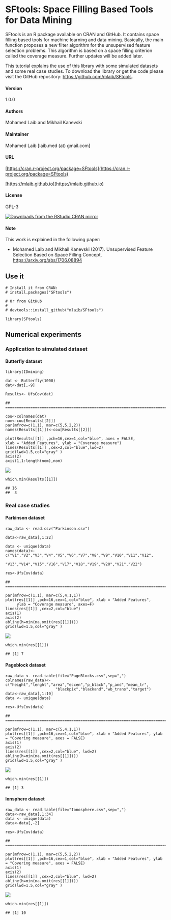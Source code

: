 # SFtools: Space Filling Based Tools for Data Mining

SFtools is an R package available on CRAN and GitHub. It contains space
filling based tools for machine learning and data mining. Basically, the
main function proposes a new filter algorithm for the unsupervised
feature selection problems. This algorithm is based on a space filling
criterion called the coverage measure. Further updates will be added
later.

This tutorial explains the use of this library with some simulated
datasets and some real case studies. To download the library or get the
code please visit the GitHub repository:
<https://github.com/mlaib/SFtools>.

#### Version
1.0.0

#### Authors
Mohamed Laib and Mikhail Kanevski

#### Maintainer
Mohamed Laib [laib.med (at) gmail.com]

#### URL
[https://cran.r-project.org/package=SFtools](https://cran.r-project.org/package=SFtools)

[https://mlaib.github.io](https://mlaib.github.io)

    
#### License
GPL-3

[![Downloads from the RStudio CRAN mirror](http://cranlogs.r-pkg.org/badges/grand-total/SFtools)](http://cran.rstudio.com/package=SFtools)


#### Note
This work is explained in the following paper:
* Mohamed Laib and Mikhail Kanevski (2017). Unsupervised Feature Selection Based on Space
Filling Concept, https://arxiv.org/abs/1706.08894


Use it
------

    # Install it from CRAN:
    # install.packages("SFtools")

    # Or from GitHub
    #
    # devtools::install_github("mlaib/SFtools")

    library(SFtools)

Numerical experiments
---------------------

### Application to simulated dataset

#### Butterfly dataset

    library(IDmining)

    dat <- Butterfly(1000)
    dat<-dat[,-9]

    Results<- UfsCov(dat)

    ## ===========================================================================

    cou<-colnames(dat)
    nom<-cou[Results[[2]]]
    par(mfrow=c(1,1), mar=c(5,5,2,2))
    names(Results[[1]])<-cou[Results[[2]]]

    plot(Results[[1]] ,pch=16,cex=1,col="blue", axes = FALSE,
    xlab = "Added Features", ylab = "Coverage measure")
    lines(Results[[1]] ,cex=2,col="blue",lwd=2)
    grid(lwd=1.5,col="gray" )
    axis(2)
    axis(1,1:length(nom),nom)

![](figure-markdown_strict/unnamed-chunk-1-1.png)

    which.min(Results[[1]])

    ## I6 
    ##  3

### Real case studies

#### Parkinson dataset

    raw_data <- read.csv("Parkinson.csv")

    data<-raw_data[,1:22]

    data <- unique(data)
    names(data)<-c("V1","V2","V3","V4","V5","V6","V7","V8","V9","V10","V11","V12",
                   "V13","V14","V15","V16","V17","V18","V19","V20","V21","V22")

    res<-UfsCov(data)

    ## ===========================================================================

    par(mfrow=c(1,1), mar=c(5,4,1,1))
    plot(res[[1]] ,pch=16,cex=1,col="blue", xlab = "Added Features",
         ylab = "Coverage measure", axes=F)
    lines(res[[1]] ,cex=2,col="blue")
    axis(1)
    axis(2)
    abline(h=min(na.omit(res[[1]])))
    grid(lwd=1.5,col="gray" )

![](figure-markdown_strict/unnamed-chunk-2-1.png)

    which.min(res[[1]])

    ## [1] 7

#### Pageblock dataset

    raw_data <- read.table(file="PageBlocks.csv",sep=",")
    colnames(raw_data)<-c("height","lenght","area","eccen","p_black","p_and","mean_tr",
                          "blackpix","blackand","wb_trans","target")
    data<-raw_data[,1:10]
    data <- unique(data)

    res<-UfsCov(data)

    ## ===========================================================================

    par(mfrow=c(1,1), mar=c(5,4,1,1))
    plot(res[[1]] ,pch=16,cex=1,col="blue", xlab = "Added Features", ylab = "Covering measure", axes = FALSE)
    axis(1)
    axis(2)
    lines(res[[1]] ,cex=2,col="blue", lwd=2)
    abline(h=min(na.omit(res[[1]])))
    grid(lwd=1.5,col="gray" )

![](figure-markdown_strict/unnamed-chunk-3-1.png)

    which.min(res[[1]])

    ## [1] 3

#### Ionsphere dataset

    raw_data <- read.table(file="Ionosphere.csv",sep=",")
    data<-raw_data[,1:34]
    data <- unique(data)
    data<-data[,-2]

    res<-UfsCov(data)

    ## ===========================================================================

    par(mfrow=c(1,1), mar=c(5,5,2,2))
    plot(res[[1]] ,pch=16,cex=1,col="blue", xlab = "Added Features", ylab = "Covering measure", axes = FALSE)
    axis(1)
    axis(2)
    lines(res[[1]] ,cex=2,col="blue", lwd=2)
    abline(h=min(na.omit(res[[1]])))
    grid(lwd=1.5,col="gray" )

![](figure-markdown_strict/unnamed-chunk-4-1.png)

    which.min(res[[1]])

    ## [1] 10

